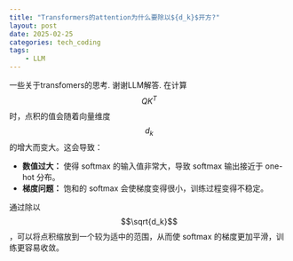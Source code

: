 ```yaml
---
title: "Transformers的attention为什么要除以${d_k}$开方?"
layout: post
date: 2025-02-25
categories: tech_coding
tags:
    - LLM
---
```



一些关于transfomers的思考. 谢谢LLM解答.
在计算 $$QK^T$$时，点积的值会随着向量维度 $$d_k$$的增大而变大。这会导致：
- **数值过大：** 使得 softmax 的输入值非常大，导致 softmax 输出接近于 one-hot 分布。
- **梯度问题：** 饱和的 softmax 会使梯度变得很小，训练过程变得不稳定。

通过除以 $$\sqrt{d_k}$$，可以将点积缩放到一个较为适中的范围，从而使 softmax 的梯度更加平滑，训练更容易收敛。